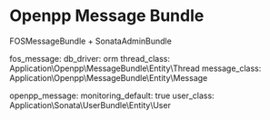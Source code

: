 # Openpp Message Bundle

FOSMessageBundle + SonataAdminBundle

fos_message:
    db_driver:          orm
    thread_class:       Application\Openpp\MessageBundle\Entity\Thread
    message_class:      Application\Openpp\MessageBundle\Entity\Message

openpp_message:
    monitoring_default: true
    user_class:         Application\Sonata\UserBundle\Entity\User
